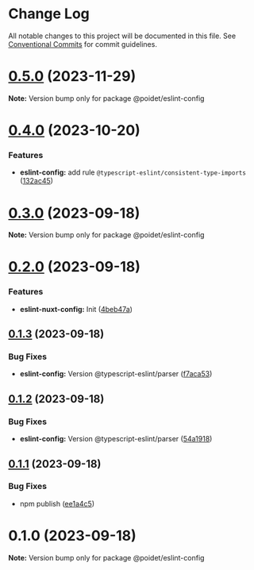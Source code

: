 # Change Log

All notable changes to this project will be documented in this file.
See [Conventional Commits](https://conventionalcommits.org) for commit guidelines.

# [0.5.0](https://github.com/poidet/config/compare/v0.4.0...v0.5.0) (2023-11-29)

**Note:** Version bump only for package @poidet/eslint-config

# [0.4.0](https://github.com/poidet/config/compare/v0.3.0...v0.4.0) (2023-10-20)

### Features

- **eslint-config:** add rule `@typescript-eslint/consistent-type-imports` ([132ac45](https://github.com/poidet/config/commit/132ac45906c8d824f47f6944607c7e8c9dd349e1))

# [0.3.0](https://github.com/poidet/config/compare/v0.2.0...v0.3.0) (2023-09-18)

**Note:** Version bump only for package @poidet/eslint-config

# [0.2.0](https://github.com/poidet/config/compare/v0.1.3...v0.2.0) (2023-09-18)

### Features

- **eslint-nuxt-config:** Init ([4beb47a](https://github.com/poidet/config/commit/4beb47a21a54bd51068553f0ee04be89752a7893))

## [0.1.3](https://github.com/poidet/config/compare/v0.1.2...v0.1.3) (2023-09-18)

### Bug Fixes

- **eslint-config:** Version @typescript-eslint/parser ([f7aca53](https://github.com/poidet/config/commit/f7aca5337004b64608ddf08c50c6275daef4e5c1))

## [0.1.2](https://github.com/poidet/config/compare/v0.1.1...v0.1.2) (2023-09-18)

### Bug Fixes

- **eslint-config:** Version @typescript-eslint/parser ([54a1918](https://github.com/poidet/config/commit/54a1918663d92459fad28e8ee57980b0324ffd31))

## [0.1.1](https://github.com/poidet/config/compare/v0.1.0...v0.1.1) (2023-09-18)

### Bug Fixes

- npm publish ([ee1a4c5](https://github.com/poidet/config/commit/ee1a4c54e9568334d0484337b9ade88c206f4022))

# 0.1.0 (2023-09-18)

**Note:** Version bump only for package @poidet/eslint-config
